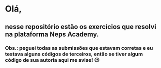 # Olá,
## nesse repositório estão os exercícios que resolvi na plataforma Neps Academy.
### Obs.: peguei todas as submissões que estavam corretas e eu testava alguns códigos de terceiros, então se tiver algum código de sua autoria aqui me avise! :wink: 

